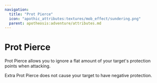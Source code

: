 ```yaml
---
navigation:
  title: "Prot Pierce"
  icon: "apothic_attributes:textures/mob_effect/sundering.png"
  parent: apotheosis:adventure/attributes.md
---
```


# Prot Pierce

<Color id="blue">Prot Pierce</Color> allows you to ignore a flat amount of your target's protection points when attacking.

Extra Prot Pierce does not cause your target to have negative protection.


